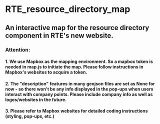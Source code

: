 # RTE_resource_directory_map

## An interactive map for the resource directory component in RTE's new website.

### Attention:

#### 1. We use Mapbox as the mapping environment. So a mapbox token is needed in map.js to initiate the map. Please follow instructions in Mapbox's websites to acquire a token.

#### 2. The "description" features in many geojson files are set as None for now - so there won't be any info displayed in the pop-ups when users interact with company points. Please include company info as well as logos/websites in the future.

#### 3. Please refer to Mapbox websites for detailed coding instructions (styling, pop-ups, etc.)

